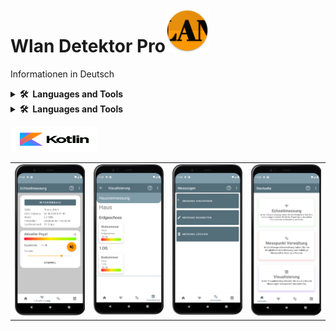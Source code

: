 # Wlan Detektor Pro<img src="./app/src/main/res/mipmap-xxhdpi/ic_launcher.png" height=70 alt="WLAN Detektor Pro" />
<p>Informationen in Deutsch</p>
<details>
  <summary><b>🛠️&nbsp;&nbsp;Languages&nbsp;and&nbsp;Tools</b></summary>
  <br/>
  </details>
  <details>
  <summary><b>🛠️&nbsp;&nbsp;Languages&nbsp;and&nbsp;Tools</b></summary>
  <br/>
  </details>
  <p align="left"> <a href="https://kotlinlang.org/" target="_blank"> <img src="app/src/main/assets/github/github_kotlin_mit_text.svg" alt="angular" width="140" height="40"/> </a><table border="0">
  <tr>
    <td align=center><img src="app/src/main/assets/github/github_echtzeitmessung.png" width="250"/></td>
    <td align=center><img src="app/src/main/assets/github/github_visualisierung.png" width="250"/></td>
    <td align=center><img src="app/src/main/assets/github/github_messung.png" width="250"/></td>
    <td align=center><img src="app/src/main/assets/github/github_hauptseite.png" width="250"/></td>
  </tr>
</table>

